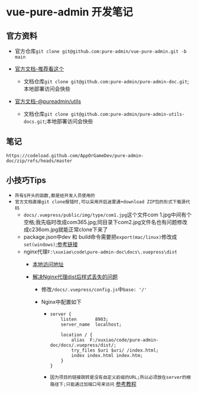 # vue-pure-admin 开发笔记

## 官方资料

- 官方仓库`git clone git@github.com:pure-admin/vue-pure-admin.git -b main`
- [官方文档-推荐看这个](https://pure-admin.github.io/pure-admin-doc)
  - 文档仓库`git clone git@github.com:pure-admin/pure-admin-doc.git`;本地部署访问会快些

- [官方文档-@pureadmin/utils](https://pure-admin-utils.netlify.app/)
  - 文档仓库`git clone git@github.com:pure-admin/pure-admin-utils-docs.git`;本地部署访问会快些


## 笔记

`https://codeload.github.com/AppOrGameDev/pure-admin-doc/zip/refs/heads/master`

## 小技巧Tips

- `所有$开头的函数,都是给开发人员使用的`
- `官方文档直接git clone报错时,可以采用开启迷雾通+download ZIP包的形式下载源代码`
  - `docs/.vuepress/public/img/type/com1.jpg`这个文件com 1.jpg中间有个空格;我先临时改成com365.jpg;同目录下com2.jpg文件名也有问题修改成c236om.jpg就能正常clone下来了
  - package.json中dev 和 build命令需要把`export(mac/linux)`修改成`set(windows)`;[参考链接](https://blog.csdn.net/qq_32682301/article/details/122070928)
  - nginx代理`F:\xuxiao\code\pure-admin-doc\docs\.vuepress\dist`
    - [本地访问地址](http://localhost:8902/pure-admin-doc/)
    
    - [解决Nginx代理dist后样式丢失的问题](https://blog.csdn.net/August_802/article/details/129295056)
    
      - 修改`/docs/.vuepress/config.js`中`base: '/'`
    
      - Nginx中配置如下
    
        - ```config
          server {
              listen       8903;
              server_name  localhost;
          
              location / {
                  alias  F:/xuxiao/code/pure-admin-doc/docs/.vuepress/dist/;
                  try_files $uri $uri/ /index.html;
                  index index.html index.htm;
              }
          }
          ```
    
        - `因为项目的链接跳转是没有自定义前缀的URL;所以必须放在server的根路径下;只能通过加端口号来访问`  [参考教程](https://blog.csdn.net/August_802/article/details/129295056)
